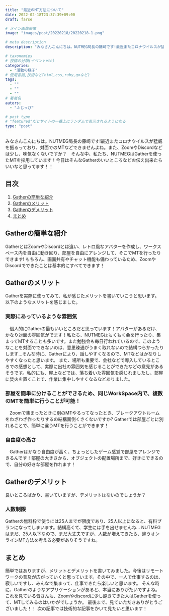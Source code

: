 ```yaml
---
title: "最近のMT方法について"
date: 2022-02-18T23:37:39+09:00
draft: farse

# メイン画像画像
image: "images/post/20220218/20220218-1.png"

# meta description
description: "みなさんこんにちは。NUTMEG局長の藤崎です!最近またコロナウイルスが猛威を振るっており、対面でのMTなどできませんよね。また、ZoomやDiscordなどは少し、味気なくないですか？　そんな中、私たち、NUTMEGはGatherを使ったMTを採用しています！今日はそんなGatherのいいところなどお伝え出来たらいいなと思ってます！！"

# taxonomies
# 投稿の分類(イベントetc)
categories:
  - "活動の様子"
# 使用言語,技術など(html,css,ruby,goなど)
tags:
  - ""
  - ""
  - ""
# 著者名
autors:
  - "ふじっぴ"

# post type
# "featured"だとサイトの一番上にランダムで表示されるようになる
type: "post"
---
```


みなさんこんにちは。NUTMEG局長の藤崎です!最近またコロナウイルスが猛威を振るっており、対面でのMTなどできませんよね。また、ZoomやDiscordなどは少し、味気なくないですか？　そんな中、私たち、NUTMEGはGatherを使ったMTを採用しています！今日はそんなGatherのいいところなどお伝え出来たらいいなと思ってます！！

## 目次
  1. [Gatherの簡単な紹介](#gatherの簡単な紹介)
  1. [Gatherのメリット](#gatherのメリット)
  1. [Gatherのデメリット](#gatherのデメリット)
  1. [まとめ](#まとめ)

## Gatherの簡単な紹介
GatherとはZoomやDiscordとは違い、レトロ風なアバターを作成し、ワークスペース内を自由に動き回り、部屋を自由にアレンジして、そこでMTを行ったりできます!
もちろん、画面共有やチャット機能も備わっているため、ZoomやDiscordでできたことは基本的にすべてできます！

## Gatherのメリット
Gatherを実際に使ってみて、私が感じたメリットを書いていこうと思います。
以下のようなメリットを感じました。

### 実際にあっているような雰囲気
　個人的にGatherの最もいいところだと思っています！アバターがあるだけ、かなり対面の雰囲気がでます！私たち、NUTMEGはもくもく会を行ったり、集まってMTすることも多いです。また勉強会も毎日行われているので、このようなことを対面でできないのは、意思疎通がうまく取れないので結構つらかったりします...そんな時に、Gatherにより、話しやすくなるので、MTなどはかなりしやすくなったと思います。
 また、場所も重要で、会社などで導入しているところでの感想として、実際に出社の雰囲気を感じることができたなどの意見があるそうです。私的にも、屋上などでは、落ち着いた雰囲気を感じれましたし、部屋に焚火を置くことで、作業に集中しやすくなるなどありました。
 
 
### 部屋を簡単に分けることができるため、同じWorkSpace内で、複数のMTを簡単に行うことが可能！
　Zoomで集まったときに別のMTやるってなったとき、ブレークアウトルームをわざわざ作ったりするの結構面倒くさくないですか? Gatherでは部屋ごとに別れることで、簡単に違うMTを行うことができます！
 
### 自由度の高さ
　Gatherはかなり自由度が高く、ちょっとしたゲーム感覚で部屋をアレンジできるんです！部屋の大きさから、オブジェクトの配置場所まで、好きにできるので、自分の好きな部屋を作れます！

## Gatherのデメリット
良いところばかり、書いていますが、デメリットはないのでしょうか？

### 人数制限
Gatherの無料枠で使うには25人までが限度であり、25人以上になると、有料プランになってしまいます。結構高くて、学生には手を出せませんね...
NUTMEGはまだ、25人以下なので、まだ大丈夫ですが、人数が増えてきたら、違うオンラインMT方法を考える必要がありそうですね。

## まとめ
簡単ではありますが、メリットとデメリットを書いてみました。今後はリモートワークの普及が広がっていくと思っています。その中で、一人で仕事するのは、寂しいですし、みんなで集まって、仕事できたら楽しいと思います。
そんな時に、Gatherのようなアプリケーションがあると、本当にありがたいですよね。
これを見ている皆さんも、Zoomやdiscordに少し飽きてきた人はGatherを使って、MTしてみるのはいかがでしょうか。
最後まで、見ていただきありがとうございました！！
次の記事では技術的な記事をかいて見たいと思います！